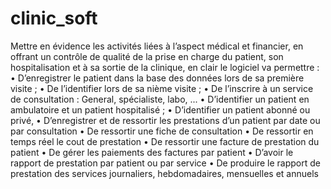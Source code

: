 # clinic_soft
Mettre en évidence les activités liées à l’aspect médical et financier,
en offrant un contrôle de qualité de la prise en charge du patient,
son hospitalisation et à sa sortie de la clinique, en clair le logiciel va permettre :
•	D’enregistrer le patient dans la base des données lors de sa première visite ;
•	De l’identifier lors de sa nième visite ;
•	De l’inscrire à un service de consultation : General, spécialiste, labo, ...
•	D’identifier un patient en ambulatoire et un patient hospitalisé ;
•	D’identifier un patient abonné ou privé,
•	D’enregistrer et de ressortir les prestations d’un patient par date ou par consultation
•	De ressortir une fiche de consultation
•	De ressortir en temps réel le cout de prestation 
•	De ressortir une facture de prestation du patient
•	De gérer les paiements des factures par patient
•	D’avoir le rapport de prestation par patient ou par service
•	De produire le rapport de prestation des services journaliers, hebdomadaires, mensuelles et annuels
